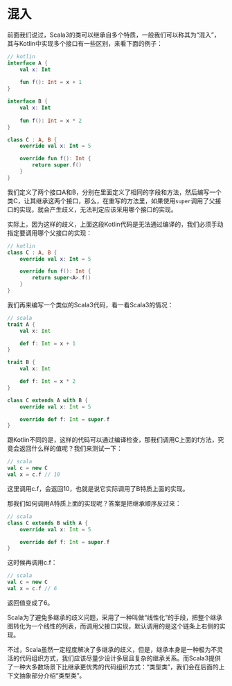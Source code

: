 # 混入

前面我们说过，Scala3的类可以继承自多个特质，一般我们可以称其为“混入”，其与Kotlin中实现多个接口有一些区别，来看下面的例子：

```kotlin
// kotlin
interface A {
    val x: Int
    
    fun f(): Int = x + 1
}

interface B {
    val x: Int
    
    fun f(): Int = x * 2
}

class C : A, B {
    override val x: Int = 5

    override fun f(): Int {
        return super.f()
    }
}
```

我们定义了两个接口A和B，分别在里面定义了相同的字段和方法，然后编写一个类C，让其继承这两个接口，那么，在重写的方法里，如果使用`super`调用了父接口的实现，就会产生歧义，无法判定应该采用哪个接口的实现。

实际上，因为这样的歧义，上面这段Kotlin代码是无法通过编译的，我们必须手动指定要调用哪个父接口的实现：

```kotlin
// kotlin
class C : A, B {
    override val x: Int = 5

    override fun f(): Int {
        return super<A>.f()
    }
}
```

我们再来编写一个类似的Scala3代码，看一看Scala3的情况：

```scala
// scala
trait A {
    val x: Int

    def f: Int = x + 1
}

trait B {
    val x: Int

    def f: Int = x * 2
}

class C extends A with B {
    override val x: Int = 5

    override def f: Int = super.f
}
```

跟Kotlin不同的是，这样的代码可以通过编译检查，那我们调用C上面的f方法，究竟会返回什么样的值呢？我们来测试一下：

```scala
// scala
val c = new C
val x = c.f // 10
```

这里调用c.f，会返回10，也就是说它实际调用了B特质上面的实现。

那我们如何调用A特质上面的实现呢？答案是把继承顺序反过来：

```scala
// scala
class C extends B with A {
    override val x: Int = 5

    override def f: Int = super.f
}
```

这时候再调用c.f：

```scala
// scala
val c = new C
val x = c.f // 6
```

返回值变成了6。

Scala为了避免多继承的歧义问题，采用了一种叫做“线性化”的手段，把整个继承图转化为一个线性的列表，而调用父接口实现，默认调用的是这个链条上右侧的实现。

不过，Scala虽然一定程度解决了多继承的歧义，但是，继承本身是一种极为不灵活的代码组织方式，我们应该尽量少设计多层且复杂的继承关系。而Scala3提供了一种大多数场景下比继承更优秀的代码组织方式：“类型类”，我们会在后面的上下文抽象部分介绍“类型类”。